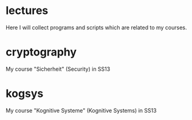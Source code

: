 lectures
========

Here I will collect programs and scripts which are related to my courses.


cryptography
============

My course "Sicherheit" (Security) in SS13

kogsys
======

My course "Kognitive Systeme" (Kognitive Systems) in SS13
